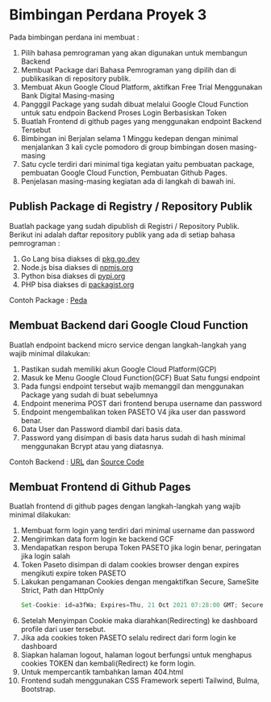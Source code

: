 
# Bimbingan Perdana Proyek 3 
Pada bimbingan perdana ini membuat :
1. Pilih bahasa pemrograman yang akan digunakan untuk membangun Backend
2. Membuat Package dari Bahasa Pemrograman yang dipilih dan di publikasikan di repository publik. 
3. Membuat Akun Google Cloud Platform, aktifkan Free Trial Menggunakan Bank Digital Masing-masing
4. Pangggil Package yang sudah dibuat melalui Google Cloud Function untuk satu endpoin Backend Proses Login Berbasiskan Token
5. Buatlah Frontend di github pages yang menggunakan endpoint Backend Tersebut
6. Bimbingan ini Berjalan selama 1 Minggu kedepan dengan minimal menjalankan 3 kali cycle pomodoro di group bimbingan dosen masing-masing
7. Satu cycle terdiri dari minimal tiga kegiatan yaitu pembuatan package, pembuatan Google Cloud Function, Pembuatan Github Pages.
8. Penjelasan masing-masing kegiatan ada di langkah di bawah ini.

## Publish Package di Registry / Repository Publik

Buatlah package yang sudah dipublish di Registri / Repository Publik.   
Berikut ini adalah daftar repository publik yang ada di setiap bahasa pemrograman :
1. Go Lang bisa diakses di [pkg.go.dev](https://pkg.go.dev/)
2. Node.js bisa diakses di [npmjs.org](https://www.npmjs.com/)
3. Python bisa diakses di [pypi.org](https://pypi.org/)
4. PHP bisa diakses di [packagist.org](https://packagist.org/)

Contoh Package : [Peda](https://pkg.go.dev/github.com/petapedia/peda)

## Membuat Backend dari Google Cloud Function

Buatlah endpoint backend micro service dengan langkah-langkah yang wajib minimal dilakukan:
1. Pastikan sudah memiliki akun Google Cloud Platform(GCP)
2. Masuk ke Menu Google Cloud Function(GCF) Buat Satu fungsi endpoint
3. Pada fungsi endpoint tersebut wajib memanggil dan menggunakan Package yang sudah di buat sebelumnya
4. Endpoint menerima POST dari frontend berupa username dan password
5. Endpoint mengembalikan token PASETO V4 jika user dan password benar.
6. Data User dan Password diambil dari basis data.
7. Password yang disimpan di basis data harus sudah di hash minimal menggunakan Bcrypt atau yang diatasnya.

Contoh Backend : [URL](https://asia-southeast2-awangga.cloudfunctions.net/petapedia-post) dan [Source Code](https://petapedia.github.io/gcf/post/)

## Membuat Frontend di Github Pages

Buatlah frontend di github pages dengan langkah-langkah yang wajib minimal dilakukan:
1. Membuat form login yang terdiri dari minimal username dan password
2. Mengirimkan data form login ke backend GCF
3. Mendapatkan respon berupa Token PASETO jika login benar, peringatan jika login salah
4. Token Paseto disimpan di dalam cookies browser dengan expires mengikuti expire token PASETO
5. Lakukan pengamanan Cookies dengan mengaktifkan Secure, SameSite Strict, Path dan HttpOnly
   ```js
   Set-Cookie: id=a3fWa; Expires=Thu, 21 Oct 2021 07:28:00 GMT; Secure; HttpOnly; SameSite=Strict
   ```
6. Setelah Menyimpan Cookie maka diarahkan(Redirecting) ke dashboard profile dari user tersebut.
7. Jika ada cookies token PASETO selalu redirect dari form login ke dashboard
8. Siapkan halaman logout, halaman logout berfungsi untuk menghapus cookies TOKEN dan kembali(Redirect) ke form login.
9. Untuk mempercantik tambahkan laman 404.html
10. Frontend sudah menggunakan CSS Framework seperti Tailwind, Bulma, Bootstrap.
